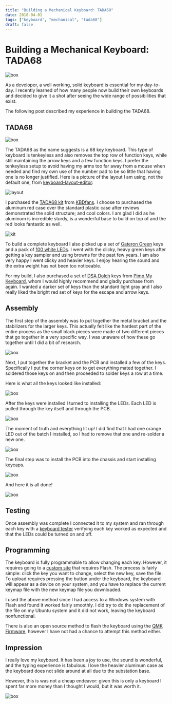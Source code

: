 ```yaml
---
title: "Building a Mechanical Keyboard: TADA68"
date: 2018-04-01
tags: ["keyboard", "mechanical", "tada68"]
draft: false
---
```


# Building a Mechanical Keyboard: TADA68

![box](/img/projects/tada68/side.png#center)

As a developer, a well working, solid keyboard is essential for my day-to-day. I recently learned of how many people now build their own keyboards and decided to give it a shot after seeing the wide range of possibilities that exist.

The following post described my experience in building the TADA68.

## TADA68

![box](/img/projects/tada68/tada68.png#center)

The TADA68 as the name suggests is a 68 key keyboard. This type of keyboard is tenkeyless and also removes the top row of function keys, while still maintaining the arrow keys and a few function keys. I prefer the tenkeyless setup to avoid having my arms too far away from a mouse when needed and find my own use of the number pad to be so little that having one is no longer justified. Here is a picture of the layout I am using, not the default one, from [keyboard-layout-editor](http://www.keyboard-layout-editor.com):

![layout](/img/projects/tada68/layout.png#center)

I purchased the [TADA68 kit](https://kbdfans.myshopify.com/products/tada68-keyboard-diy-kit) from [KBDfans](https://kbdfans.myshopify.com/). I choose to purchased the aluminum red case over the standard plastic case after reviews demonstrated the solid structure; and cool colors. I am glad I did as he aluminum is incredible sturdy, is a wonderful base to build on top of and the red looks fantastic as well.

![kit](/img/projects/tada68/kit.jpg#center)

To build a complete keyboard I also picked up a set of [Gateron Green](https://kbdfans.cn/collections/swtich/products/switch-68-cherry-gateron-zealio?variant=40117058957) keys and a pack of [100 white LEDs](https://kbdfans.cn/collections/keyboard-part/products/f1-8mm-led-100pcs). I went with the clicky, heavy green keys after getting a key sampler and using browns for the past few years. I am also very happy I went clicky and heavier keys. I enjoy hearing the sound and the extra weight has not been too noticeable.

For my build, I also purchased a set of [DSA Dolch](https://pimpmykeyboard.com/dsa-dolch-keyset/) keys from [Pimp My Keyboard](https://pimpmykeyboard.com/), whom I would highly recommend and gladly purchase from again. I wanted a darker set of keys than the standard light gray and I also really liked the bright red set of keys for the escape and arrow keys.

## Assembly

The first step of the assembly was to put together the metal bracket and the stabilizers for the larger keys. This actually felt like the hardest part of the entire process as the small black pieces were made of two different pieces that go together in a very specific way. I was unaware of how these go together until I did a bit of research.

![box](/img/projects/tada68/bracket.png#center)

Next, I put together the bracket and the PCB and installed a few of the keys. Specifically I put the corner keys on to get everything mated together. I soldered those keys on and then proceeded to solder keys a row at a time.

Here is what all the keys looked like installed:

![box](/img/projects/tada68/keys.png#center)

After the keys were installed I turned to installing the LEDs. Each LED is pulled through the key itself and through the PCB.

![box](/img/projects/tada68/solder.png#center)

The moment of truth and everything lit up! I did find that I had one orange LED out of the batch I installed, so I had to remove that one and re-solder a new one.

![box](/img/projects/tada68/light.png#center)

The final step was to install the PCB into the chassis and start installing keycaps.

![box](/img/projects/tada68/keycaps.png#center)

And here it is all done!

![box](/img/projects/tada68/top.png#center)

## Testing

Once assembly was complete I connected it to my system and ran through each key with a [keyboard tester](http://www.keyboardtester.com/tester.html) verifying each key worked as expected and that the LEDs could be turned on and off.

## Programming

The keyboard is fully programmable to allow changing each key. However, it requires going to a [custom site](http://123.57.250.164:3000/tada68) that requires Flash. The process is fairly simple: click the key you want to change, select the new key, save the file. To upload requires pressing the button under the keyboard, the keyboard will appear as a device on your system, and you have to replace the current keymap file with the new keymap file you downloaded.

I used the above method since I had access to a Windows system with Flash and found it worked fairly smoothly. I did try to do the replacement of the file on my Ubuntu system and it did not work, leaving the keyboard nonfunctional.

There is also an open source method to flash the keyboard using the [QMK Firmware](http://qmk.fm/), however I have not had a chance to attempt this method either.

## Impression

I really love my keyboard. It has been a joy to use, the sound is wonderful, and the typing experience is fabulous. I love the heavier aluminum case as the keyboard does not slide around at all due to the substation base.

However, this is was not a cheap endeavor: given this is only a keyboard I spent far more money than I thought I would, but it was worth it.

![box](/img/projects/tada68/angle.png#center)
